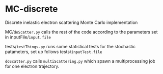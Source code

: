 # MC-discrete
Discrete inelastic electron scattering Monte Carlo implementation

MC/`doScatter.py` calls the rest of the code according to the parameters set in inputFile/`input.file`

tests/`testThings.py` runs some statistical tests for the stochastic patameters, set up follows tests/`inputTest.file`

`doScatter.py` calls `multiScattering.py` which spawn a multiprocessing job for one electron trajectory.
